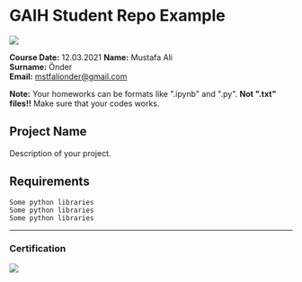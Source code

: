 # GAIH Student Repo Example
![](img/newlogo.png)

**Course Date:** 12.03.2021 
**Name:** Mustafa Ali  
**Surname:** Önder  
**Email:** mstfalionder@gmail.com  

**Note:** Your homeworks can be formats like ".ipynb" and ".py". **Not ".txt" files!!** Make sure that your codes works.  

## Project Name
Description of your project.

## Requirements
```
Some python libraries
Some python libraries
Some python libraries
```
---

### Certification
![](img/TopLearnerCertificate.png)

